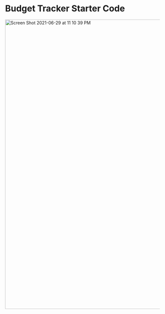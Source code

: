 # Budget Tracker Starter Code
<img width="944" alt="Screen Shot 2021-06-29 at 11 10 39 PM" src="https://user-images.githubusercontent.com/26471167/123910533-6d936a80-d92f-11eb-9c87-d076b3f7ee02.png">
